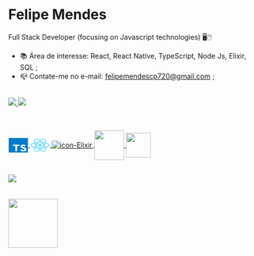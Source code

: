 # Felipe Mendes
Full Stack Developer (focusing on Javascript technologies) 🖥️🖱️

- 📚 Área de interesse: React, React Native, TypeScript, Node Js, Elixir, SQL ;
- 📪 Contate-me no e-mail: felipemendescp720@gmail.com ;

##

<div>
  <a href="https://beacons.ai/FelipeMM0">
  <img height="180em" src="https://github-readme-stats.vercel.app/api?username=FelipeMM0&show_icons=true&theme=dark&include_all_commits=true&count_private=true">
  <img height="180em" src="https://github-readme-stats.vercel.app/api/top-langs/?username=FelipeMM0&layout=compact&langs_count=16&theme=dark">
</div>

##

<div style="display: inline_block"><br>
  <img align="center" alt="icon-Ts" height="30" width="40" src="https://raw.githubusercontent.com/devicons/devicon/master/icons/typescript/typescript-plain.svg">
  <img align="center" alt="icon-React" height="30" width="40" src="https://raw.githubusercontent.com/devicons/devicon/master/icons/react/react-original.svg">
  <img align="center" alt="icon-Elixir" height="50" width="50" src="https://cdn.jsdelivr.net/gh/devicons/devicon/icons/elixir/elixir-original-wordmark.svg"/>
  <img align="center" alt=""icon-NodeJs" height="60" width="60" src="https://cdn.jsdelivr.net/gh/devicons/devicon/icons/nodejs/nodejs-original-wordmark.svg"/>
  <img align="center" alt=""icon-NodeJs" height="50" width="50" src="https://cdn.jsdelivr.net/gh/devicons/devicon/icons/mysql/mysql-plain-wordmark.svg" />
</div>

##

<div>
  <a href="https://www.linkedin.com/in/felipe-mendes-99a791249/" target="_blank"><img src="https://img.shields.io/badge/-LinkedIn-%230077B5?style=for-the-badge&logo=linkedin&logoColor=white" target="_blank"></a> 
</div>

##
<img src="https://media4.giphy.com/media/v1.Y2lkPTc5MGI3NjExMmZmZDM2YjM4NWYyZWE0ZmJhZWYwMjBkYjY1NjYzMmQ5YzZhMjAyOCZjdD1n/qgQUggAC3Pfv687qPC/giphy.gif" width="100" height="99">
